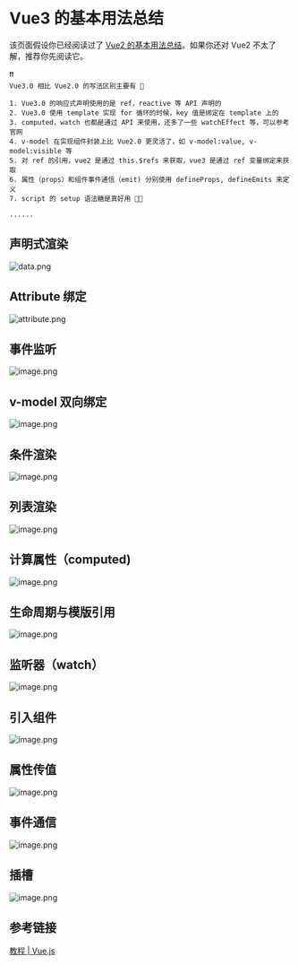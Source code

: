 # Vue3 的基本用法总结

该页面假设你已经阅读过了 [Vue2 的基本用法总结](/Vue2%20的基本用法总结/index.md)。如果你还对 Vue2 不太了解，推荐你先阅读它。

```
❗️❗️
Vue3.0 相比 Vue2.0 的写法区别主要有 🚀

1. Vue3.0 的响应式声明使用的是 ref，reactive 等 API 声明的
2. Vue3.0 使用 template 实现 for 循环的时候，key 值是绑定在 template 上的
3. computed，watch 也都是通过 API 来使用，还多了一些 watchEffect 等，可以参考官网
4. v-model 在实现组件封装上比 Vue2.0 更灵活了，如 v-model:value, v-model:visible 等
5. 对 ref 的引用，vue2 是通过 this.$refs 来获取，vue3 是通过 ref 变量绑定来获取
6. 属性（props）和组件事件通信（emit) 分别使用 defineProps, defineEmits 来定义
7. script 的 setup 语法糖是真好用 💯🔥

......
```

## **声明式渲染**

![data.png](./data.png)

## **Attribute 绑定**

![attribute.png](./attribute.png)

## **事件监听**

![image.png](./event.png)

## **v-model 双向绑定**

![image.png](./model.png)

## **条件渲染**

![image.png](./ifelse.png)

## **列表渲染**

![image.png](./for.png)

## **计算属性（computed)**

![image.png](./computed.png)

## **生命周期与模版引用**

![image.png](./created.png)

## **监听器（watch）**

![image.png](./watch.png)

## **引入组件**

![image.png](./component.png)

## **属性传值**

![image.png](./props.png)

## **事件通信**

![image.png](./emits.png)

## **插槽**

![image.png](./slots.png)

## 参考链接

[教程 | Vue.js](https://cn.vuejs.org/tutorial/#step-1)
